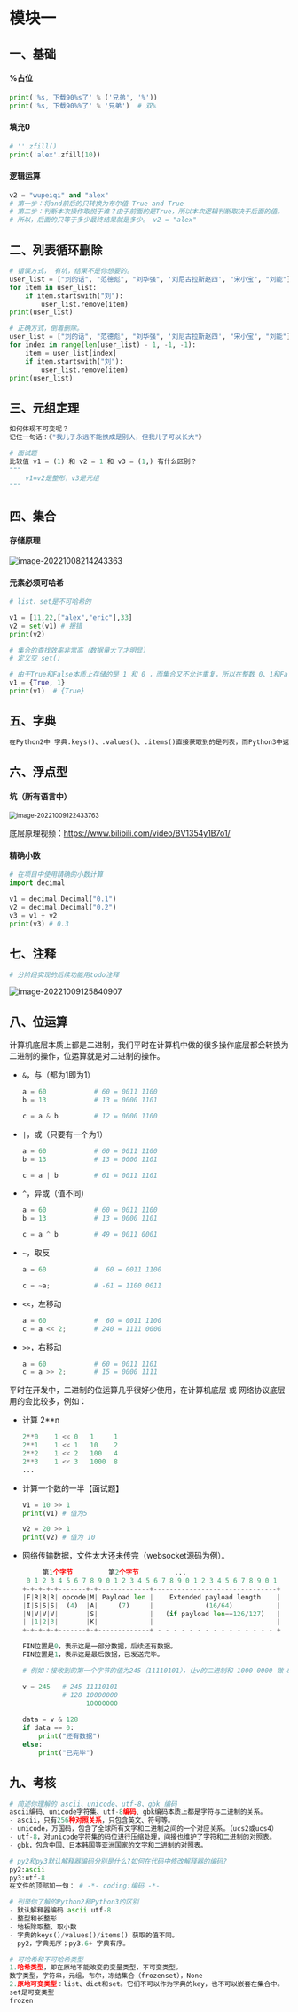 # 模块一

## 一、基础

#### %占位

~~~python
print('%s, 下载90%s了' % ('兄弟', '%'))
print('%s, 下载90%%了' % '兄弟')  # 双%
~~~

#### 填充0

~~~python
# ''.zfill()
print('alex'.zfill(10))
~~~

####  逻辑运算

~~~python
v2 = "wupeiqi" and "alex"
# 第一步：将and前后的只转换为布尔值 True and True
# 第二步：判断本次操作取悦于谁？由于前面的是True，所以本次逻辑判断取决于后面的值。
# 所以，后面的只等于多少最终结果就是多少。 v2 = "alex"
~~~

## 二、列表循环删除

~~~python
# 错误方式， 有坑，结果不是你想要的。
user_list = ["刘的话", "范德彪", "刘华强", '刘尼古拉斯赵四', "宋小宝", "刘能"]
for item in user_list:
    if item.startswith("刘"):
        user_list.remove(item)
print(user_list)

# 正确方式，倒着删除。
user_list = ["刘的话", "范德彪", "刘华强", '刘尼古拉斯赵四', "宋小宝", "刘能"]
for index in range(len(user_list) - 1, -1, -1):
    item = user_list[index]
    if item.startswith("刘"):
        user_list.remove(item)
print(user_list)
~~~

## 三、元组定理

~~~python
如何体现不可变呢？
记住一句话：《"我儿子永远不能换成是别人，但我儿子可以长大"》

# 面试题
比较值 v1 = (1) 和 v2 = 1 和 v3 = (1,) 有什么区别？
"""
	v1=v2是整形，v3是元组
"""
~~~

## 四、集合

#### 存储原理

![image-20221008214243363](https://img2022.cnblogs.com/blog/2570053/202210/2570053-20221008214245232-1938515926.png)

#### 元素必须可哈希

~~~python
# list、set是不可哈希的

v1 = [11,22,["alex","eric"],33]
v2 = set(v1) # 报错 
print(v2)

# 集合的查找效率非常高（数据量大了才明显）
# 定义空 set()

# 由于True和False本质上存储的是 1 和 0 ，而集合又不允许重复，所以在整数 0、1和False、True出现在集合中会有如下现象
v1 = {True, 1}
print(v1)  # {True}
~~~

## 五、字典

~~~python
在Python2中 字典.keys()、.values()、.items()直接获取到的是列表，而Python3中返回的是高仿列表，这个高仿的列表可以被循环显示
~~~

## 六、浮点型

#### 坑（所有语言中）

<img src="https://img2022.cnblogs.com/blog/2570053/202210/2570053-20221009122435584-1521054228.png" alt="image-20221009122433763" style="zoom: 80%;" />

底层原理视频：https://www.bilibili.com/video/BV1354y1B7o1/

#### 精确小数

~~~python
# 在项目中使用精确的小数计算
import decimal

v1 = decimal.Decimal("0.1")
v2 = decimal.Decimal("0.2")
v3 = v1 + v2
print(v3) # 0.3
~~~

## 七、注释

~~~python
# 分阶段实现的后续功能用todo注释
~~~

![image-20221009125840907](https://img2022.cnblogs.com/blog/2570053/202210/2570053-20221009125842917-1121418719.png)

## 八、位运算

计算机底层本质上都是二进制，我们平时在计算机中做的很多操作底层都会转换为二进制的操作，位运算就是对二进制的操作。

- `&`，与（都为1即为1）

  ```python
  a = 60            # 60 = 0011 1100 
  b = 13            # 13 = 0000 1101 
  
  c = a & b         # 12 = 0000 1100
  ```

- `|`，或（只要有一个为1）

  ```python
  a = 60            # 60 = 0011 1100 
  b = 13            # 13 = 0000 1101 
  
  c = a | b         # 61 = 0011 1101 
  ```

- `^`，异或（值不同）

  ```python
  a = 60            # 60 = 0011 1100 
  b = 13            # 13 = 0000 1101 
  
  c = a ^ b         # 49 = 0011 0001 
  ```

- `~`，取反

  ```python
  a = 60            #  60 = 0011 1100 
  
  c = ~a;           # -61 = 1100 0011
  ```

- `<<`，左移动

  ```python
  a = 60            #  60 = 0011 1100
  c = a << 2;       # 240 = 1111 0000
  ```

- `>>`，右移动

  ```python
  a = 60            # 60 = 0011 1101 
  c = a >> 2;       # 15 = 0000 1111
  ```

平时在开发中，二进制的位运算几乎很好少使用，在计算机底层 或 网络协议底层用的会比较多，例如：

- 计算  2**n

  ```python
  2**0    1 << 0   1     1
  2**1    1 << 1   10    2
  2**2    1 << 2   100   4
  2**3    1 << 3   1000  8
  ...
  ```

- 计算一个数的一半【面试题】

  ```python
  v1 = 10 >> 1 
  print(v1) # 值为5
  
  v2 = 20 >> 1
  print(v2) # 值为 10
  ```

- 网络传输数据，文件太大还未传完（websocket源码为例）。

  ```python
       第1个字节         第2个字节         ... 
   0 1 2 3 4 5 6 7 8 9 0 1 2 3 4 5 6 7 8 9 0 1 2 3 4 5 6 7 8 9 0 1
  +-+-+-+-+-------+-+-------------+-------------------------------+
  |F|R|R|R| opcode|M| Payload len |    Extended payload length    |
  |I|S|S|S|  (4)  |A|     (7)     |             (16/64)           |
  |N|V|V|V|       |S|             |   (if payload len==126/127)   |
  | |1|2|3|       |K|             |                               |
  +-+-+-+-+-------+-+-------------+ - - - - - - - - - - - - - - - +
  
  FIN位置是0，表示这是一部分数据，后续还有数据。
  FIN位置是1，表示这是最后数据，已发送完毕。
  ```

  ```python
  # 例如：接收到的第一个字节的值为245（11110101），让v的二进制和 1000 0000 做 & 与运算。
  
  v = 245   # 245 11110101
            # 128 10000000
                  10000000
      
  data = v & 128
  if data == 0:
      print("还有数据")
  else:
      print("已完毕")
  ```


## 九、考核

~~~python
# 简述你理解的 ascii、unicode、utf-8、gbk 编码
ascii编码、unicode字符集、utf-8编码、gbk编码本质上都是字符与二进制的关系。
- ascii，只有256种对照关系，只包含英文、符号等。
- unicode，万国码，包含了全球所有文字和二进制之间的一个对应关系。（ucs2或ucs4）
- utf-8，对unicode字符集的码位进行压缩处理，间接也维护了字符和二进制的对照表。
- gbk，包含中国、日本韩国等亚洲国家的文字和二进制的对照表。

# py2和py3默认解释器编码分别是什么?如何在代码中修改解释器的编码?
py2:ascii
py3:utf-8
在文件的顶部加一句： # -*- coding:编码 -*-

# 列举你了解的Python2和Python3的区别
- 默认解释器编码 ascii utf-8
- 整型和长整形
- 地板除取整、取小数
- 字典的keys()/values()/items() 获取的值不同。
- py2，字典无序；py3.6+ 字典有序。

# 可哈希和不可哈希类型
1.哈希类型，即在原地不能改变的变量类型，不可变类型。
数字类型，字符串，元组，布尔，冻结集合（frozenset），None
2.原地可变类型：list、dict和set。它们不可以作为字典的key，也不可以嵌套在集合中。
set是可变类型
frozen
~~~

